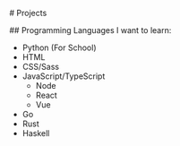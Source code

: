 # Projects

## Programming Languages I want to learn:
- Python (For School)
- HTML
- CSS/Sass
- JavaScript/TypeScript
  - Node
  - React
  - Vue
- Go
- Rust
- Haskell
